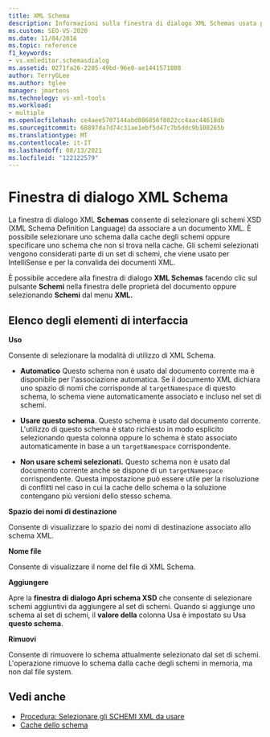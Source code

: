 ```yaml
---
title: XML Schema
description: Informazioni sulla finestra di dialogo XML Schemas usata per selezionare gli schemi XSD (XML Schema Definition Language) da associare a un documento XML.
ms.custom: SEO-VS-2020
ms.date: 11/04/2016
ms.topic: reference
f1_keywords:
- vs.xmleditor.schemasdialog
ms.assetid: 0271fa26-2205-49bd-96e0-ae1441571808
author: TerryGLee
ms.author: tglee
manager: jmartens
ms.technology: vs-xml-tools
ms.workload:
- multiple
ms.openlocfilehash: ce4aee5707144abd086056f0022cc4aac44618db
ms.sourcegitcommit: 68897da7d74c31ae1ebf5d47c7b5ddc9b108265b
ms.translationtype: MT
ms.contentlocale: it-IT
ms.lasthandoff: 08/13/2021
ms.locfileid: "122122579"
---
```

# <a name="xml-schemas-dialog-box"></a>Finestra di dialogo XML Schema

La finestra di dialogo XML **Schemas** consente di selezionare gli schemi XSD (XML Schema Definition Language) da associare a un documento XML. È possibile selezionare uno schema dalla cache degli schemi oppure specificare uno schema che non si trova nella cache. Gli schemi selezionati vengono considerati parte di un set di schemi, che viene usato per IntelliSense e per la convalida dei documenti XML.

È possibile accedere alla finestra di dialogo **XML Schemas** facendo clic sul pulsante **Schemi** nella finestra delle proprietà del documento oppure selezionando **Schemi** dal menu **XML.**

## <a name="uielement-list"></a>Elenco degli elementi di interfaccia

**Uso**

Consente di selezionare la modalità di utilizzo di XML Schema.

- **Automatico** Questo schema non è usato dal documento corrente ma è disponibile per l'associazione automatica. Se il documento XML dichiara uno spazio di nomi che corrisponde al `targetNamespace` di questo schema, lo schema viene automaticamente associato e incluso nel set di schemi.

- **Usare questo schema**. Questo schema è usato dal documento corrente. L'utilizzo di questo schema è stato richiesto in modo esplicito selezionando questa colonna oppure lo schema è stato associato automaticamente in base a un `targetNamespace` corrispondente.

- **Non usare schemi selezionati.** Questo schema non è usato dal documento corrente anche se dispone di un `targetNamespace` corrispondente. Questa impostazione può essere utile per la risoluzione di conflitti nel caso in cui la cache dello schema o la soluzione contengano più versioni dello stesso schema.

**Spazio dei nomi di destinazione**

Consente di visualizzare lo spazio dei nomi di destinazione associato allo schema XML.

**Nome file**

Consente di visualizzare il nome del file di XML Schema.

**Aggiungere**

Apre la **finestra di dialogo Apri schema XSD** che consente di selezionare schemi aggiuntivi da aggiungere al set di schemi. Quando si aggiunge uno schema al set di schemi, il **valore della** colonna Usa è impostato su Usa **questo schema**.

**Rimuovi**

Consente di rimuovere lo schema attualmente selezionato dal set di schemi. L'operazione rimuove lo schema dalla cache degli schemi in memoria, ma non dal file system.

## <a name="see-also"></a>Vedi anche

- [Procedura: Selezionare gli SCHEMI XML da usare](../xml-tools/how-to-select-the-xml-schemas-to-use.md)
- [Cache dello schema](../xml-tools/schema-cache.md)
